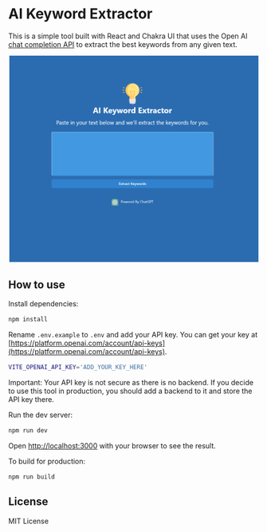 # AI Keyword Extractor

This is a simple tool built with React and Chakra UI that uses the Open AI [chat completion API](https://platform.openai.com/docs/guides/completion) to extract the best keywords from any given text.

<div style="text-align:center">
<img src="screenshot.png" width="500">
</div>

## How to use

Install dependencies:

```bash
npm install
```

Rename `.env.example` to `.env` and add your API key. You can get your key at [https://platform.openai.com/account/api-keys](https://platform.openai.com/account/api-keys).

```bash
VITE_OPENAI_API_KEY='ADD_YOUR_KEY_HERE'
```

Important: Your API key is not secure as there is no backend. If you decide to use this tool in production, you should add a backend to it and store the API key there.

Run the dev server:

```bash
npm run dev
```

Open [http://localhost:3000](http://localhost:3000) with your browser to see the result.

To build for production:

```bash
npm run build
```

## License

MIT License
